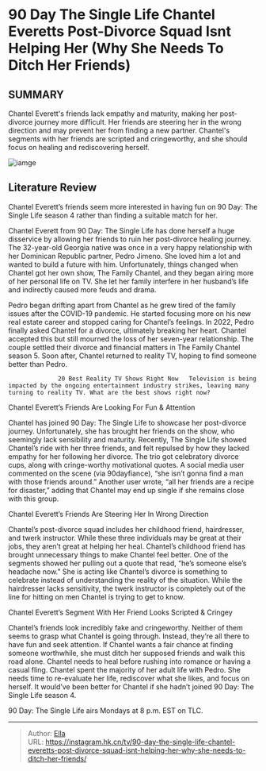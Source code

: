 # 90 Day The Single Life Chantel Everetts Post-Divorce Squad Isnt Helping Her (Why She Needs To Ditch Her Friends)


## SUMMARY 



  Chantel Everett&#39;s friends lack empathy and maturity, making her post-divorce journey more difficult.   Her friends are steering her in the wrong direction and may prevent her from finding a new partner.   Chantel&#39;s segments with her friends are scripted and cringeworthy, and she should focus on healing and rediscovering herself.  

![iamge](https://static1.srcdn.com/wordpress/wp-content/uploads/2024/01/90-day_-the-single-life_-chantel-everett-s-post-divorce-squad-isn-t-helping-her-why-she-needs-to-ditch-her-friends.jpg)

## Literature Review
Chantel Everett’s friends seem more interested in having fun on 90 Day: The Single Life season 4 rather than finding a suitable match for her.




Chantel Everett from 90 Day: The Single Life has done herself a huge disservice by allowing her friends to ruin her post-divorce healing journey. The 32-year-old Georgia native was once in a very happy relationship with her Dominican Republic partner, Pedro Jimeno. She loved him a lot and wanted to build a future with him. Unfortunately, things changed when Chantel got her own show, The Family Chantel, and they began airing more of her personal life on TV. She let her family interfere in her husband’s life and indirectly caused more feuds and drama.




Pedro began drifting apart from Chantel as he grew tired of the family issues after the COVID-19 pandemic. He started focusing more on his new real estate career and stopped caring for Chantel’s feelings. In 2022, Pedro finally asked Chantel for a divorce, ultimately breaking her heart. Chantel accepted this but still mourned the loss of her seven-year relationship. The couple settled their divorce and financial matters in The Family Chantel season 5. Soon after, Chantel returned to reality TV, hoping to find someone better than Pedro.

                  20 Best Reality TV Shows Right Now   Television is being impacted by the ongoing entertainment industry strikes, leaving many turning to reality TV. What are the best shows right now?    


 Chantel Everett’s Friends Are Looking For Fun &amp; Attention 

 




Chantel has joined 90 Day: The Single Life to showcase her post-divorce journey. Unfortunately, she has brought her friends on the show, who seemingly lack sensibility and maturity. Recently, The Single Life showed Chantel’s ride with her three friends, and felt repulsed by how they lacked empathy for her following her divorce. The trio got celebratory divorce cups, along with cringe-worthy motivational quotes. A social media user commented on the scene (via 90dayfiance), “she isn’t gonna find a man with those friends around.” Another user wrote, “all her friends are a recipe for disaster,” adding that Chantel may end up single if she remains close with this group.



 Chantel Everett’s Friends Are Steering Her In Wrong Direction 
          

Chantel’s post-divorce squad includes her childhood friend, hairdresser, and twerk instructor. While these three individuals may be great at their jobs, they aren’t great at helping her heal. Chantel’s childhood friend has brought unnecessary things to make Chantel feel better. One of the segments showed her pulling out a quote that read, “he’s someone else’s headache now.” She is acting like Chantel’s divorce is something to celebrate instead of understanding the reality of the situation. While the hairdresser lacks sensitivity, the twerk instructor is completely out of the line for hitting on men Chantel is trying to get to know.






 Chantel Everett’s Segment With Her Friend Looks Scripted &amp; Cringey 
          

Chantel’s friends look incredibly fake and cringeworthy. Neither of them seems to grasp what Chantel is going through. Instead, they’re all there to have fun and seek attention. If Chantel wants a fair chance at finding someone worthwhile, she must ditch her supposed friends and walk this road alone. Chantel needs to heal before rushing into romance or having a casual fling. Chantel spent the majority of her adult life with Pedro. She needs time to re-evaluate her life, rediscover what she likes, and focus on herself. It would’ve been better for Chantel if she hadn’t joined 90 Day: The Single Life season 4.



90 Day: The Single Life airs Mondays at 8 p.m. EST on TLC.









---

> Author: [Ella](https://instagram.hk.cn/)  
> URL: https://instagram.hk.cn/tv/90-day-the-single-life-chantel-everetts-post-divorce-squad-isnt-helping-her-why-she-needs-to-ditch-her-friends/  

